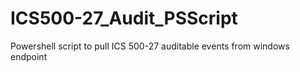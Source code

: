 # ICS500-27_Audit_PSScript
Powershell script to pull ICS 500-27 auditable events from windows endpoint

